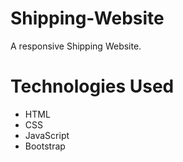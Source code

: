 # Shipping-Website
A responsive Shipping Website.

# Technologies Used
- HTML
- CSS
- JavaScript
- Bootstrap
